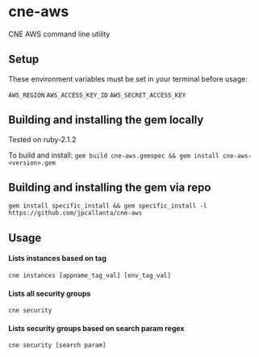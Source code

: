 # cne-aws
CNE AWS command line utility

## Setup
These environment variables must be set in your terminal before usage:

`AWS_REGION` `AWS_ACCESS_KEY_ID` `AWS_SECRET_ACCESS_KEY`

## Building and installing the gem locally
Tested on ruby-2.1.2

To build and install:
`gem build cne-aws.gemspec && gem install cne-aws-<version>.gem`

## Building and installing the gem via repo
`gem install specific_install && gem specific_install -l https://github.com/jpcallanta/cne-aws`

## Usage

#### Lists instances based on tag
`cne instances [appname_tag_val] [env_tag_val]`

#### Lists all security groups
`cne security`

#### Lists security groups based on search param regex
`cne security [search param]`
